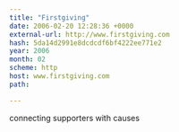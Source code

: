 ```yaml
---
title: "Firstgiving"
date: 2006-02-20 12:28:36 +0000
external-url: http://www.firstgiving.com
hash: 5da14d2991e8dcdcdf6bf4222ee771e2
year: 2006
month: 02
scheme: http
host: www.firstgiving.com
path: 

---
```


connecting supporters with causes
